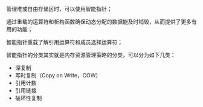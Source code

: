 管理堆或自由存储区时，可以使用智能指针；

通过重载的运算符和析构函数确保动态分配的数据能及时销毁，从而提供了更多有用的功能；

智能指针重载了解引用运算符和成员选择运算符；

智能指针的分类其实就是内存资源管理策略的分类，可以分为如下几类：

* 深复制
* 写时复制（Copy on Write，COW）
* 引用计数
* 引用链接
* 破坏性复制

